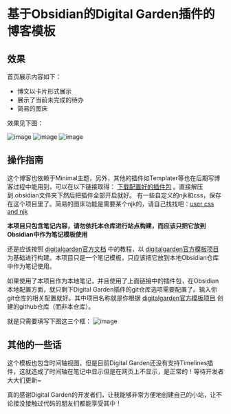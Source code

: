 # 基于Obsidian的Digital Garden插件的博客模板

## 效果
首页展示内容如下：

- 博文以卡片形式展示
- 展示了当前未完成的待办
- 简易的图床
    
效果见下图：

![image](https://github.com/magicGina/digital_garden_blog_template/assets/88796282/ca2b672e-6328-4e10-86e4-5630d05fe4eb)
![image](https://github.com/magicGina/digital_garden_blog_template/assets/88796282/2e8dc8ec-b9ea-4926-a267-8cf4722efc24)
![image](https://github.com/magicGina/digital_garden_blog_template/assets/88796282/97afcfca-20fc-4b62-95a6-f49725e00376)


## 操作指南
这个博客也依赖于Minimal主题，另外，其他的插件如Templater等也在后期写博客过程中能用到，可以在以下链接取得： [下载配置好的插件包](https://miya.teracloud.jp/share/11d12c08ec2d0062) 。直接解压到.obsidian文件夹下然后把插件全部开启就好。
有一些自定义的njk和css，保存在这个项目里了。简易的图床功能是需要某个njk的，请自己找找吧：[user css and njk](https://github.com/magicGina/user_digitalgarden_setting)

**本项目只包含笔记内容，请勿依托本仓库进行站点构建，而应该只把它放到Obsidian中作为笔记模板使用**

还是应该按照 [digitalgarden官方文档](https://dg-docs.ole.dev/) 中的教程，以 [digitalgarden官方模板项目](https://github.com/oleeskild/digitalgarden) 为基础进行构建。本项目只是一个笔记模板，只应该把它放到本地Obsidian仓库中作为笔记使用。

如果使用了本项目作为本地笔记，并且使用了上面链接中的插件包，在Obsidian本地配置方面，就只剩下Digital Garden插件的git仓库选项需要配置了。输入你git仓库的相关配置就好。其中项目名称就是你根据 [digitalgarden官方模板项目](https://github.com/oleeskild/digitalgarden) 创建的github仓库（而非本仓库）。


就是只需要填写下图这三个框：
![image](https://github.com/magicGina/digital_garden_blog_template/assets/88796282/a933d03c-a7e6-4f46-a8d5-412a6c724c85)

## 其他的一些话
这个模板也包含时间轴视图，但是目前Digital Garden还没有支持Timelines插件，这就造成了时间轴在笔记中显示但是在网页上不显示，是正常的！等待开发者大大们更新~

真的感谢Digital Garden的开发者们，让我能够非常方便地创建自己的小站，让不论接没接触过代码的朋友们都能享受其中！
